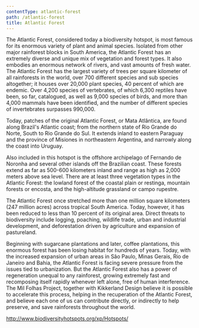 ```yaml
---
contentType: atlantic-forest
path: /atlantic-forest
title: Atlantic Forest
---
```

The Atlantic Forest, considered today a biodiversity hotspot, is most famous for its enormous variety of plant and animal species. Isolated from other major rainforest blocks in South America, the Atlantic Forest has an extremely diverse and unique mix of vegetation and forest types. It also embodies an enormous network of rivers, and vast amounts of fresh water. The Atlantic Forest has the largest variety of trees per square kilometer of all rainforests in the world, over 700 different species and sub species altogether; it houses over 20,000 plant species, 40 percent of which are endemic. Over 4,200 species of vertebrates, of which 6,300 reptiles have been, so far, catalogued, as well as 9,000 species of birds, and more than 4,000 mammals have been identified, and the number of different species of invertebrates surpasses 990,000.

Today, patches of the original Atlantic Forest, or Mata Atlântica, are found along Brazil's Atlantic coast; from the northern state of Rio Grande do Norte, South to Rio Grande do Sul. It extends inland to eastern Paraguay and the province of Misiones in northeastern Argentina, and narrowly along the coast into Uruguay.

Also included in this hotspot is the offshore archipelago of Fernando de Noronha and several other islands off the Brazilian coast. These forests extend as far as 500-600 kilometers inland and range as high as 2,000 meters above sea level. There are at least three vegetation types in the Atlantic Forest: the lowland forest of the coastal plain or restinga, mountain forests or encosta, and the high-altitude grassland or campo rupestre.

The Atlantic Forest once stretched more than one million square kilometers (247 million acres) across tropical South America. Today, however, it has been reduced to less than 10 percent of its original area. Direct threats to biodiversity include logging, poaching, wildlife trade, urban and industrial development, and deforestation driven by agriculture and expansion of pastureland.

Beginning with sugarcane plantations and later, coffee plantations, this enormous forest has been losing habitat for hundreds of years. Today, with the increased expansion of urban areas in São Paulo, Minas Gerais, Rio de Janeiro and Bahia, the Atlantic Forest is facing severe pressure from the issues tied to urbanization. But the Atlantic Forest also has a power of regeneration unequal to any rainforest, growing extremely fast and recomposing itself rapidly whenever left alone, free of human interference. The Mil Folhas Project, together with Kikkerland Design believe it is possible to accelerate this process, helping in the recuperation of the Atlantic Forest, and believe each one of us can contribute directly, or indirectly to help preserve, and save rainforests throughout the world.

http://www.biodiversityhotspots.org/xp/Hotspots/

 
